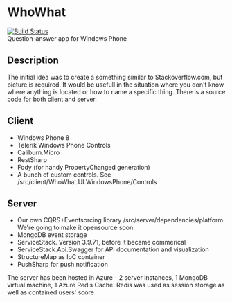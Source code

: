 # WhoWhat
[![Build Status](https://travis-ci.org/Ontropix/whowhat.svg?branch=master)](https://travis-ci.org/Ontropix/whowhat) <br />
Question-answer app for Windows Phone

## Description
The initial idea was to create a something similar to Stackoverflow.com, but picture is required. It would be usefull in the situation where you don't know where anything is located or how to name a specific thing. There is a source code for both client and server. 

## Client
- Windows Phone 8
- Telerik Windows Phone Controls
- Caliburn.Micro
- RestSharp
- Fody (for handy PropertyChanged generation)
- A bunch of custom controls. See /src/client/WhoWhat.UI.WindowsPhone/Controls

## Server 
- Our own CQRS+Eventsorcing library /src/server/dependencies/platform. We're going to make it opensource soon.
- MongoDB event storage
- ServiceStack. Version 3.9.71, before it became commerical
- ServiceStack.Api.Swagger for API documentation and visualization
- StructureMap as IoC container
- PushSharp for push notification

The server has been hosted in Azure - 2 server instances, 1 MongoDB virtual machine, 1 Azure Redis Cache. 
Redis was used as session storage as well as contained users' score

